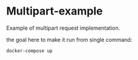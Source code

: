 # Multipart-example
Example of multipart request implementation.

the goal here to make it run from single command:

```bash
docker-compose up
```
